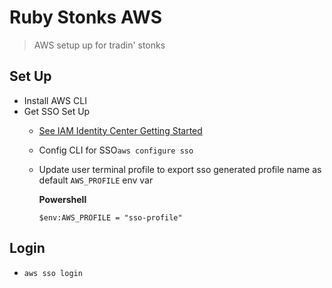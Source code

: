 # Ruby Stonks AWS

> AWS setup up for tradin' stonks


## Set Up
* Install AWS CLI
* Get SSO Set Up
  * [See IAM Identity Center Getting Started](https://docs.aws.amazon.com/singlesignon/latest/userguide/getting-started.html)
  * Config CLI for SSO`aws configure sso`
  * Update user terminal profile to export sso generated profile name as default `AWS_PROFILE` env var

      **Powershell**
      ```
      $env:AWS_PROFILE = "sso-profile"
      ```
## Login

* `aws sso login`